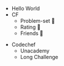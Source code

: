 * Hello World
* CF
  * Problem-set 📑
  * Rating 🥇
  * Friends 🧔

- Codechef
  - Unacademy
  - Long Challenge

